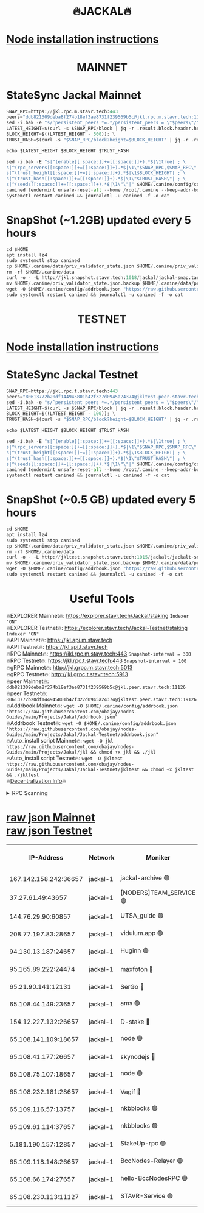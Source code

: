 <h1 align="center"> 🔥JACKAL🔥</h1>

[Node installation instructions](https://github.com/obajay/nodes-Guides/tree/main/Projects/Jakal)
=

<h1 align="center"> MAINNET</h1>

# StateSync Jackal Mainnet
```python
SNAP_RPC=https://jkl.rpc.m.stavr.tech:443
peers="ddb821309deba8f274b18ef3ae8731f239569b5c@jkl.rpc.m.stavr.tech:11126"
sed -i.bak -e "s/^persistent_peers *=.*/persistent_peers = \"$peers\"/" $HOME/.canine/config/config.toml
LATEST_HEIGHT=$(curl -s $SNAP_RPC/block | jq -r .result.block.header.height); \
BLOCK_HEIGHT=$((LATEST_HEIGHT - 500)); \
TRUST_HASH=$(curl -s "$SNAP_RPC/block?height=$BLOCK_HEIGHT" | jq -r .result.block_id.hash)

echo $LATEST_HEIGHT $BLOCK_HEIGHT $TRUST_HASH

sed -i.bak -E "s|^(enable[[:space:]]+=[[:space:]]+).*$|\1true| ; \
s|^(rpc_servers[[:space:]]+=[[:space:]]+).*$|\1\"$SNAP_RPC,$SNAP_RPC\"| ; \
s|^(trust_height[[:space:]]+=[[:space:]]+).*$|\1$BLOCK_HEIGHT| ; \
s|^(trust_hash[[:space:]]+=[[:space:]]+).*$|\1\"$TRUST_HASH\"| ; \
s|^(seeds[[:space:]]+=[[:space:]]+).*$|\1\"\"|" $HOME/.canine/config/config.toml
canined tendermint unsafe-reset-all --home /root/.canine --keep-addr-book
systemctl restart canined && journalctl -u canined -f -o cat
```
# SnapShot (~1.2GB) updated every 5 hours
```python
cd $HOME
apt install lz4
sudo systemctl stop canined
cp $HOME/.canine/data/priv_validator_state.json $HOME/.canine/priv_validator_state.json.backup
rm -rf $HOME/.canine/data
curl -o - -L http://jkl.snapshot.stavr.tech:1018/jackal/jackal-snap.tar.lz4 | lz4 -c -d - | tar -x -C $HOME/.canine --strip-components 2
mv $HOME/.canine/priv_validator_state.json.backup $HOME/.canine/data/priv_validator_state.json
wget -O $HOME/.canine/config/addrbook.json "https://raw.githubusercontent.com/obajay/nodes-Guides/main/Projects/Jakal/addrbook.json"
sudo systemctl restart canined && journalctl -u canined -f -o cat
```

<h1 align="center"> TESTNET</h1>

[Node installation instructions](https://github.com/obajay/nodes-Guides/tree/main/Projects/Jakal/Jackal-Testnet)
=

# StateSync Jackal Testnet
```python
SNAP_RPC=https://jkl.rpc.t.stavr.tech:443
peers="80613772b20df144945801b42f327d0945a24374@jkltest.peer.stavr.tech:19126"
sed -i.bak -e "s/^persistent_peers *=.*/persistent_peers = \"$peers\"/" $HOME/.canine/config/config.toml
LATEST_HEIGHT=$(curl -s $SNAP_RPC/block | jq -r .result.block.header.height); \
BLOCK_HEIGHT=$((LATEST_HEIGHT - 100)); \
TRUST_HASH=$(curl -s "$SNAP_RPC/block?height=$BLOCK_HEIGHT" | jq -r .result.block_id.hash)

echo $LATEST_HEIGHT $BLOCK_HEIGHT $TRUST_HASH

sed -i.bak -E "s|^(enable[[:space:]]+=[[:space:]]+).*$|\1true| ; \
s|^(rpc_servers[[:space:]]+=[[:space:]]+).*$|\1\"$SNAP_RPC,$SNAP_RPC\"| ; \
s|^(trust_height[[:space:]]+=[[:space:]]+).*$|\1$BLOCK_HEIGHT| ; \
s|^(trust_hash[[:space:]]+=[[:space:]]+).*$|\1\"$TRUST_HASH\"| ; \
s|^(seeds[[:space:]]+=[[:space:]]+).*$|\1\"\"|" $HOME/.canine/config/config.toml
canined tendermint unsafe-reset-all --home /root/.canine --keep-addr-book
systemctl restart canined && journalctl -u canined -f -o cat
```
# SnapShot (~0.5 GB) updated every 5 hours
```python
cd $HOME
apt install lz4
sudo systemctl stop canined
cp $HOME/.canine/data/priv_validator_state.json $HOME/.canine/priv_validator_state.json.backup
rm -rf $HOME/.canine/data
curl -o - -L http://jkltest.snapshot.stavr.tech:1015/jackalt/jackalt-snap.tar.lz4 | lz4 -c -d - | tar -x -C $HOME/.canine --strip-components 2
mv $HOME/.canine/priv_validator_state.json.backup $HOME/.canine/data/priv_validator_state.json
wget -O $HOME/.canine/config/addrbook.json "https://raw.githubusercontent.com/obajay/nodes-Guides/main/Projects/Jakal/Jackal-Testnet/addrbook.json"
sudo systemctl restart canined && journalctl -u canined -f -o cat
```

 <h1 align="center"> Useful Tools</h1>

🔥EXPLORER Mainnet🔥:      https://explorer.stavr.tech/Jackal/staking		        `Indexer "ON"` \
🔥EXPLORER Testnet🔥:      https://explorer.stavr.tech/Jackal-Testnet/staking     `Indexer "ON"` \
🔥API Mainnet🔥: 			 		 https://jkl.api.m.stavr.tech \
🔥API Testnet🔥: 			 		 https://jkl.api.t.stavr.tech \
🔥RPC Mainnet🔥:           https://jkl.rpc.m.stavr.tech:443              `Snapshot-interval = 300` \
🔥RPC Testnet🔥:           https://jkl.rpc.t.stavr.tech:443              `Snapshot-interval = 100` \
🔥gRPC Mainnet🔥:          http://jkl.grpc.m.stavr.tech:5013 \
🔥gRPC Testnet🔥:          http://jkl.grpc.t.stavr.tech:5913 \
🔥peer Mainnet🔥:					 `ddb821309deba8f274b18ef3ae8731f239569b5c@jkl.peer.stavr.tech:11126` \
🔥peer Testnet🔥:					 `80613772b20df144945801b42f327d0945a24374@jkltest.peer.stavr.tech:19126` \
🔥Addrbook Mainnet🔥:    ```wget -O $HOME/.canine/config/addrbook.json "https://raw.githubusercontent.com/obajay/nodes-Guides/main/Projects/Jakal/addrbook.json"``` \
🔥Addrbook Testnet🔥:    ```wget -O $HOME/.canine/config/addrbook.json "https://raw.githubusercontent.com/obajay/nodes-Guides/main/Projects/Jakal/Jackal-Testnet/addrbook.json"``` \
🔥Auto_install script Mainnet🔥: ```wget -O jkl https://raw.githubusercontent.com/obajay/nodes-Guides/main/Projects/Jakal/jkl && chmod +x jkl && ./jkl``` \
🔥Auto_install script Testnet🔥: ```wget -O jkltest https://raw.githubusercontent.com/obajay/nodes-Guides/main/Projects/Jakal/Jackal-Testnet/jkltest && chmod +x jkltest && ./jkltest``` \
🔥[Decentralization Info](https://github.com/obajay/StateSync-snapshots/tree/main/Projects/Jackal/Decentralization)🔥


<details>
<summary>RPC Scanning</summary>

<h2 align="center"> We scan nodes in real time every 4 hours. And we provide the final result of RPC endpoints.
We cannot influence the operation of these nodes in any way. </h2>


```python
If Voting Power is higher than 0 --> then the Node is a validator of the network and may be subject to attack and be a potential threat to the chain.
```
```python
We marked such validators with a red symbol
```

</details>

[raw json Mainnet](https://rpc-check.jaclalm.stavr.tech/jaclalm/rpc-jaclalm-result.json) \
[raw json Testnet](https://github.com/obajay/StateSync-snapshots/tree/main/Projects/Jackal/Rpc-Check-Testnet)
=

<table><tr><th>IP-Address</th><th>Network</th><th>Moniker</th><th>Latest Block Height</th><th>Earliest Block Height</th><th>Catching Up</th><th>Tx Index</th><th>Voting Power</th><th>Scan Time</th></tr><tr><td>167.142.158.242:36657</td><td>jackal-1</td><td>jackal-archive 🟢</td><td>6499138</td><td>2770293</td><td>False</td><td>on</td><td>0</td><td>2024-02-15T13:49:03.075520809UTC</td></tr><tr><td>37.27.61.49:43657</td><td>jackal-1</td><td>[NODERS]TEAM_SERVICE 🟢</td><td>6499104</td><td>6142001</td><td>False</td><td>on</td><td>0</td><td>2024-02-15T13:45:37.598286381UTC</td></tr><tr><td>144.76.29.90:60857</td><td>jackal-1</td><td>UTSA_guide 🟢</td><td>6499127</td><td>6280001</td><td>False</td><td>on</td><td>0</td><td>2024-02-15T13:47:53.761852335UTC</td></tr><tr><td>208.77.197.83:28657</td><td>jackal-1</td><td>vidulum.app 🟢</td><td>6499138</td><td>6296001</td><td>False</td><td>on</td><td>0</td><td>2024-02-15T13:49:01.759585860UTC</td></tr><tr><td>94.130.13.187:24657</td><td>jackal-1</td><td>Huginn 🟢</td><td>6499140</td><td>6424001</td><td>False</td><td>on</td><td>0</td><td>2024-02-15T13:49:18.397226729UTC</td></tr><tr><td>95.165.89.222:24474</td><td>jackal-1</td><td>maxfoton 🔴</td><td>6499130</td><td>6430001</td><td>False</td><td>off</td><td>117661</td><td>2024-02-15T13:48:10.295367441UTC</td></tr><tr><td>65.21.90.141:12131</td><td>jackal-1</td><td>SerGo 🔴</td><td>6499110</td><td>6431811</td><td>False</td><td>off</td><td>51100</td><td>2024-02-15T13:46:12.942286823UTC</td></tr><tr><td>65.108.44.149:23657</td><td>jackal-1</td><td>ams 🟢</td><td>6499132</td><td>6431811</td><td>False</td><td>on</td><td>0</td><td>2024-02-15T13:48:25.236751487UTC</td></tr><tr><td>154.12.227.132:26657</td><td>jackal-1</td><td>D-stake 🔴</td><td>6499106</td><td>6434501</td><td>False</td><td>off</td><td>130243</td><td>2024-02-15T13:45:51.336032065UTC</td></tr><tr><td>65.108.141.109:18657</td><td>jackal-1</td><td>node 🟢</td><td>6499107</td><td>6444728</td><td>False</td><td>on</td><td>0</td><td>2024-02-15T13:45:56.008220411UTC</td></tr><tr><td>65.108.41.177:26657</td><td>jackal-1</td><td>skynodejs 🔴</td><td>6499138</td><td>6445176</td><td>False</td><td>on</td><td>83702</td><td>2024-02-15T13:49:03.481095104UTC</td></tr><tr><td>65.108.75.107:18657</td><td>jackal-1</td><td>node 🟢</td><td>6499119</td><td>6458311</td><td>False</td><td>on</td><td>0</td><td>2024-02-15T13:47:09.822128588UTC</td></tr><tr><td>65.108.232.181:28657</td><td>jackal-1</td><td>Vagif 🔴</td><td>6499130</td><td>6462201</td><td>False</td><td>off</td><td>60003</td><td>2024-02-15T13:48:09.726245130UTC</td></tr><tr><td>65.109.116.57:13757</td><td>jackal-1</td><td>nkbblocks 🟢</td><td>6499142</td><td>6468668</td><td>False</td><td>on</td><td>0</td><td>2024-02-15T13:49:29.199536702UTC</td></tr><tr><td>65.109.61.114:37657</td><td>jackal-1</td><td>nkbblocks 🟢</td><td>6499118</td><td>6473101</td><td>False</td><td>on</td><td>0</td><td>2024-02-15T13:46:59.021838974UTC</td></tr><tr><td>5.181.190.157:12857</td><td>jackal-1</td><td>StakeUp-rpc 🟢</td><td>6497136</td><td>6486001</td><td>False</td><td>on</td><td>0</td><td>2024-02-15T13:45:48.403151840UTC</td></tr><tr><td>65.109.118.148:26657</td><td>jackal-1</td><td>BccNodes-Relayer 🟢</td><td>6499125</td><td>6489001</td><td>False</td><td>on</td><td>0</td><td>2024-02-15T13:47:43.105273990UTC</td></tr><tr><td>65.108.66.174:27657</td><td>jackal-1</td><td>hello-BccNodesRPC 🟢</td><td>6499127</td><td>6489001</td><td>False</td><td>on</td><td>0</td><td>2024-02-15T13:47:56.153717992UTC</td></tr><tr><td>65.108.230.113:11127</td><td>jackal-1</td><td>STAVR-Service 🟢</td><td>6499133</td><td>6498001</td><td>False</td><td>on</td><td>0</td><td>2024-02-15T13:48:31.800218345UTC</td></tr></table>
